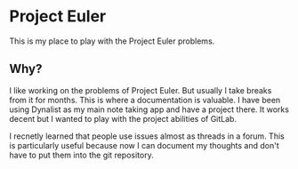 # Project Euler

This is my place to play with the Project Euler problems.

## Why?

  I like working on the problems of Project Euler. But usually I take breaks from it for months. This is where a documentation is valuable. I have been using Dynalist as my main note taking app and have a project there. It works decent but I wanted to play with the project abilities of GitLab.

  I recnetly learned that people use issues almost as threads in a forum. This is particularly useful because now I can document my thoughts and don't have to put them into the git repository.